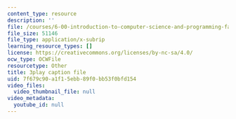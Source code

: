 ```yaml
---
content_type: resource
description: ''
file: /courses/6-00-introduction-to-computer-science-and-programming-fall-2008/7f679c90a1f15ebb89f0bb53f0bfd154_DkPsD58nUIE.vtt
file_size: 51146
file_type: application/x-subrip
learning_resource_types: []
license: https://creativecommons.org/licenses/by-nc-sa/4.0/
ocw_type: OCWFile
resourcetype: Other
title: 3play caption file
uid: 7f679c90-a1f1-5ebb-89f0-bb53f0bfd154
video_files:
  video_thumbnail_file: null
video_metadata:
  youtube_id: null
---
```

